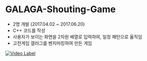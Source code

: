 # GALAGA-Shouting-Game


- 2명 개발 (2017.04.02 ~ 2017.06.20)
- C++ 코드를 작성
- 사용자가 보이는 화면을 2차원 배열로 입력하여, 일정 패턴으로 욺직임
- 고전게임 갤러그를 벤치마킹하여 만든 게임

[![Video Label](http://img.youtube.com/vi/uKOzifQOWLg/0.jpg)](https://youtu.be/uKOzifQOWLg)
